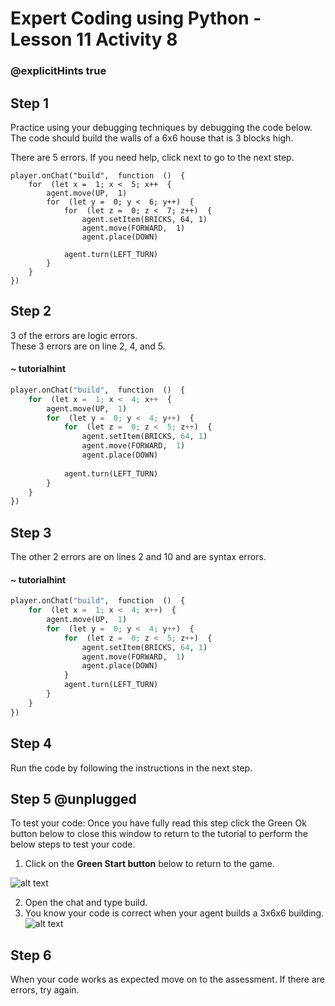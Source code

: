 # Expert Coding using Python - Lesson 11 Activity 8
### @explicitHints true

## Step 1

Practice using your debugging techniques by debugging the code below. The code should build the walls of a 6x6 house that is 3 blocks high. 

There are 5 errors.  If you need help, click next to go to the next step. 

```template
player.onChat("build",  function  ()  {
	for  (let x =  1; x <  5; x++  {
		agent.move(UP,  1)
		for  (let y =  0; y <  6; y++)  {
			for  (let z =  0; z <  7; z++)  {
				agent.setItem(BRICKS, 64, 1)
				agent.move(FORWARD,  1)
				agent.place(DOWN)
			
			agent.turn(LEFT_TURN)
		}
	}
})

```

## Step 2

3 of the errors are logic errors.  
These 3 errors are on line 2, 4, and 5. 

#### ~ tutorialhint
```python 
player.onChat("build",  function  ()  {
	for  (let x =  1; x <  4; x++  {
		agent.move(UP,  1)
		for  (let y =  0; y <  4; y++)  {
			for  (let z =  0; z <  5; z++)  {
				agent.setItem(BRICKS, 64, 1)
				agent.move(FORWARD,  1)
				agent.place(DOWN)
			
			agent.turn(LEFT_TURN)
		}
	}
})
```

## Step 3

The other 2 errors are on lines 2 and 10 and are syntax errors.  


#### ~ tutorialhint
```python 
player.onChat("build",  function  ()  {
	for  (let x =  1; x <  4; x++)  {
		agent.move(UP,  1)
		for  (let y =  0; y <  4; y++)  {
			for  (let z =  0; z <  5; z++)  {
				agent.setItem(BRICKS, 64, 1)
				agent.move(FORWARD,  1)
				agent.place(DOWN)
			}
			agent.turn(LEFT_TURN)
		}
	}
})
```

## Step 4

Run the code by following the instructions in the next step.

## Step 5 @unplugged

To test your code:
Once you have fully read this step click the Green Ok button below to close this window to return to the tutorial to perform the below steps to test your code.

1. Click on the **Green Start button** below to return to the game.

  

![alt text](https://expertjs.codingcredentials.com/Lesson1/1.1/1.JPG?raw=true  "Start")

2. Open the chat and type build.
3. You know your code is correct when your agent builds a 3x6x6 building. 
![alt text](https://expertjs.codingcredentials.com/Lesson11/11.1/11.2.2.png?raw=true  "code")

## Step 6

When your code works as expected move on to the assessment.
If there are errors, try again. 